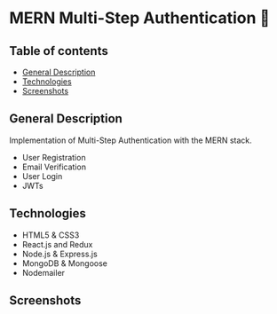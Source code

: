 # MERN Multi-Step Authentication 🔐

## Table of contents
* [General Description](#general-info)
* [Technologies](#technologies)
* [Screenshots](#screenshots)


## General Description

Implementation of Multi-Step Authentication with the MERN stack.
- User Registration
- Email Verification
- User Login
- JWTs

## Technologies

- HTML5 & CSS3
- React.js and Redux
- Node.js & Express.js
- MongoDB & Mongoose
- Nodemailer

## Screenshots 





